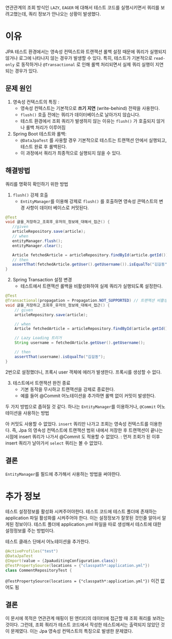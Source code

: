 연관관계의 조회 방식인 `LAZY`, `EAGER` 에 대해서 테스트 코드를 실행시키면서 
쿼리를 보려고했는데, 쿼리 정보가 안나오는 상황이 발생했다.

# 이유
JPA 테스트 환경에서는 영속성 컨텍스트와 트랜잭션 롤백 설정 때문에 쿼리가 실행되지 않거나 
로그에 나타나지 않는 경우가 발생할 수 있다. 특히, 테스트가 기본적으로 `read-only` 로 동작하거나
`@Transactional` 로 인해 롤백 처리되면서 실제 쿼리 실행이 지연되는 경우가 있다.

## 문제 원인
1. 영속성 컨텍스트의 특징 :
   - 영속성 컨텍스트는 기본적으로 **쓰기 지연** (write-behind) 전략을 사용한다.
   - `flush()` 호출 전에는 쿼리가 데이터베이스로 날아가지 않습니다. 
   - 테스트 환경에서 조회 쿼리가 발생하지 않는 이유는 `flush()` 가 호출되지 않거나 롤백 처리가 이루어짐
2. Spring Boot 테스트와 롤백:
   - `@DataJpaTest` 를 사용할 경우 기본적으로 테스트는 트랜잭션 안에서 실행되고, 테스트 완료 후 롤백된다.
   - 이 과정에서 쿼리가 최종적으로 실행되지 않을 수 있다.

## 해결방법
쿼리를 명확히 확인하기 위한 방법
1. `flush()` 강제 호출
   - `EntityManager`를 이용해 강제로 `flush()` 를 호출하면 영속성 콘텍스트의 변경 사항이 데이터 베이스로 커밋된다.
```java
@Test
void 글을_저장하고_조회후_유저의_정보에_대해서_접근() {
   //given
   articleRepository.save(article);
   // when
   entityManager.flush();
   entityManager.clear();

   Article fetchedArticle = articleRepository.findById(article.getId()).orElseThrow();
   // then
   assertThat(fetchedArticle.getUser().getUsername()).isEqualTo("김길동");
}
```
2. Spring Transaction 설정 변경
   - 테스트에서 트랜잭션 롤백을 비활성화하여 실제 쿼리가 실행되도록 설정한다.
```java
@Test
@Transactional(propagation = Propagation.NOT_SUPPORTED) // 트랜잭션 비활성화
void 글을_저장하고_조회후_유저의_정보에_대해서_접근() {
    // given
    articleRepository.save(article);

    // when
    Article fetchedArticle = articleRepository.findById(article.getId()).orElseThrow();

    // Lazy Loading 트리거
    String username = fetchedArticle.getUser().getUsername();

    // then
    assertThat(username).isEqualTo("김길동");
}
 ```

2번으로 설정했더니, 프록시 user 객체에 에러가 발생한다. 프록시를 생성할 수 없다.

3. 테스트에서 트랜잭션 완전 종료
    - 기본 동작을 무시하고 트랜잭션을 강제로 종료한다.
    - 예를 들어 @Commit 어노테이션을 추가하면 롤백 없이 커밋이 발생한다.

두 가지 방법으로 좁혀질 것 같다. 하나는 `EntityManager`를 이용하거나, `@Commit` 어노테이션을 
사용하는 방법

아 커밋도 사용할 수 없었다. `insert` 쿼리만 나가고 조회는 영속성 컨텍스트를 이용한다. 
즉, Jpa 의 영속성 컨텍스트에 트랜잭션 범위 내에서 저장한 후 트랜잭션이 끝나는 시점에 insert 쿼리가 나가서
@Commit 도 적용할 수 없었다. : 먼저 조회가 된 이후 insert 쿼리가 날아가서 `select` 쿼리는 볼 수 없었다.

## 결론
`EntityManager`를 필드에 추가해서 사용하는 방법을 써야한다.

# 추가 정보
테스트 설정정보를 활성화 시켜주어야한다. 테스트 코드에 테스트 폴더에 존재하는 application 파일 
활성화를 시켜주어야 한다. 이는 설정정보가 잘못된 것인줄 알아서 알게된 정보이다. 테스트 폴더에 application.yml 파일을
따로 생성해서 테스트에 대한 설정정보를 주는 방법이다.

테스트 클래스 단에서 어노테이션을 추가한다.
```java
@ActiveProfiles("test")
@DataJpaTest
@Import(value = {JpaAuditingConfiguration.class})
@TestPropertySource(locations = {"classpath*:application.yml"})
class CommentRepositoryTest {
```
`@TestPropertySource(locations = {"classpath*:application.yml"})` 이건 없어도 됨

## 결론
이 문서에 목적은 연관관계 매핑이 된 엔티티의 데이터에 접근할 때 조회 쿼리를 보려는 것이다. 그런데, 조회 쿼리가
테스트 코드에서 작성한 테스트에서는 출력되지 않았던 것이 문제였다. 이는 Jpa 영속성 컨텍스트의 특징으로
발생한 문제였다. 